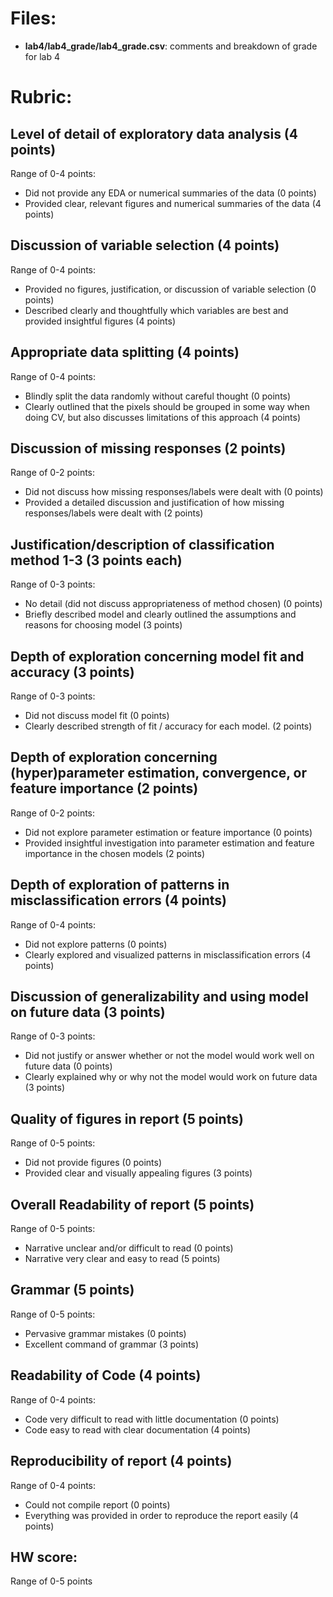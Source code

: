 # Files:

- **lab4/lab4_grade/lab4_grade.csv**: comments and breakdown of grade for lab 4

# Rubric:

## Level of detail of exploratory data analysis (4 points)

Range of 0-4 points:

- Did not provide any EDA or numerical summaries of the data (0 points)
- Provided clear, relevant figures and numerical summaries of the data (4 points)
  
## Discussion of variable selection (4 points)

Range of 0-4 points:

- Provided no figures, justification, or discussion of variable selection (0 points)
- Described clearly and thoughtfully which variables are best and provided insightful figures (4 points)
  
## Appropriate data splitting (4 points)

Range of 0-4 points:

- Blindly split the data randomly without careful thought (0 points)
- Clearly outlined that the pixels should be grouped in some way when doing CV, but also discusses limitations of this approach (4 points)
  
## Discussion of missing responses (2 points)

Range of 0-2 points:

- Did not discuss how missing responses/labels were dealt with (0 points)
- Provided a detailed discussion and justification of how missing responses/labels were dealt with (2 points)

## Justification/description of classification method 1-3 (3 points each)

Range of 0-3 points:

- No detail (did not discuss appropriateness of method chosen) (0 points)
- Briefly described model and clearly outlined the assumptions and reasons for choosing model (3 points)

## Depth of exploration concerning model fit and accuracy (3 points)

Range of 0-3 points:

- Did not discuss model fit (0 points)
- Clearly described strength of fit / accuracy for each model. (2 points)

## Depth of exploration concerning (hyper)parameter estimation, convergence, or feature importance (2 points)

Range of 0-2 points:

- Did not explore parameter estimation or feature importance (0 points)
- Provided insightful investigation into parameter estimation and feature importance in the chosen models (2 points)

## Depth of exploration of patterns in misclassification errors (4 points)

Range of 0-4 points:

- Did not explore patterns (0 points)
- Clearly explored and visualized patterns in misclassification errors (4 points)

## Discussion of generalizability and using model on future data (3 points)

Range of 0-3 points:

- Did not justify or answer whether or not the model would work well on future data (0 points)
- Clearly explained why or why not the model would work  on future data (3 points)

## Quality of figures in report (5 points)

Range of 0-5 points:

- Did not provide figures (0 points)
- Provided clear and visually appealing figures (3 points)

## Overall Readability of report (5 points)

Range of 0-5 points:

- Narrative unclear and/or difficult to read (0 points)
- Narrative very clear and easy to read (5 points)

## Grammar (5 points)

Range of 0-5 points:

- Pervasive grammar mistakes (0 points)
- Excellent command of grammar (3 points)

## Readability of Code (4 points)

Range of 0-4 points:

- Code very difficult to read with little documentation (0 points)
- Code easy to read with clear documentation (4 points)


## Reproducibility of report (4 points)

Range of 0-4 points:

- Could not compile report (0 points)
- Everything was provided in order to reproduce the report easily (4 points)

## HW score:

Range of 0-5 points
